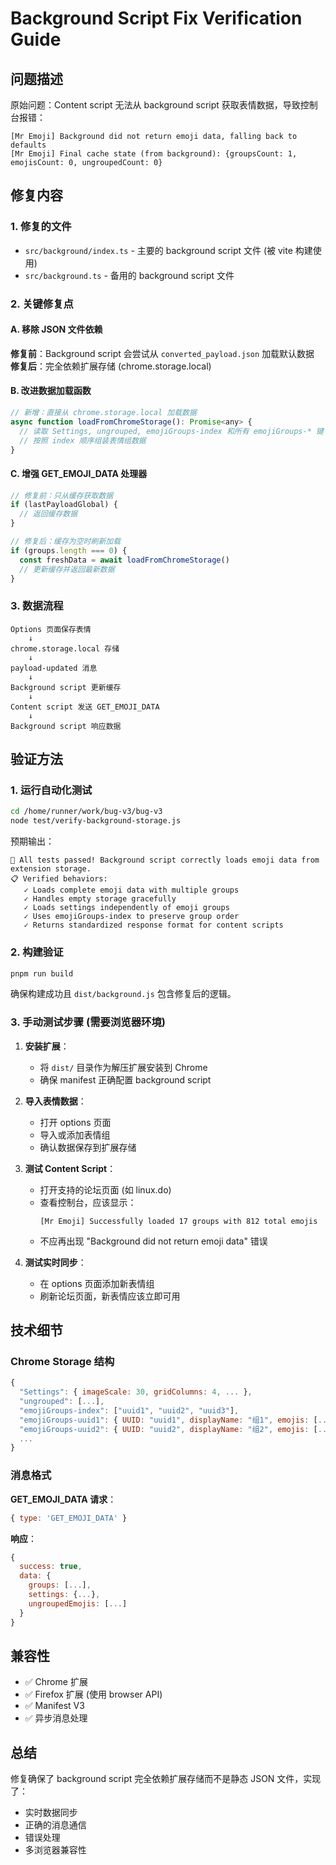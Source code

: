 # Background Script Fix Verification Guide

## 问题描述
原始问题：Content script 无法从 background script 获取表情数据，导致控制台报错：
```
[Mr Emoji] Background did not return emoji data, falling back to defaults
[Mr Emoji] Final cache state (from background): {groupsCount: 1, emojisCount: 0, ungroupedCount: 0}
```

## 修复内容

### 1. 修复的文件
- `src/background/index.ts` - 主要的 background script 文件 (被 vite 构建使用)
- `src/background.ts` - 备用的 background script 文件

### 2. 关键修复点

#### A. 移除 JSON 文件依赖
**修复前**：Background script 会尝试从 `converted_payload.json` 加载默认数据
**修复后**：完全依赖扩展存储 (chrome.storage.local)

#### B. 改进数据加载函数
```javascript
// 新增：直接从 chrome.storage.local 加载数据
async function loadFromChromeStorage(): Promise<any> {
  // 读取 Settings, ungrouped, emojiGroups-index 和所有 emojiGroups-* 键
  // 按照 index 顺序组装表情组数据
}
```

#### C. 增强 GET_EMOJI_DATA 处理器
```javascript
// 修复前：只从缓存获取数据
if (lastPayloadGlobal) {
  // 返回缓存数据
}

// 修复后：缓存为空时刷新加载
if (groups.length === 0) {
  const freshData = await loadFromChromeStorage()
  // 更新缓存并返回最新数据
}
```

### 3. 数据流程
```
Options 页面保存表情
    ↓
chrome.storage.local 存储
    ↓  
payload-updated 消息
    ↓
Background script 更新缓存
    ↓
Content script 发送 GET_EMOJI_DATA
    ↓
Background script 响应数据
```

## 验证方法

### 1. 运行自动化测试
```bash
cd /home/runner/work/bug-v3/bug-v3
node test/verify-background-storage.js
```

预期输出：
```
🎉 All tests passed! Background script correctly loads emoji data from extension storage.
📋 Verified behaviors:
   ✓ Loads complete emoji data with multiple groups
   ✓ Handles empty storage gracefully  
   ✓ Loads settings independently of emoji groups
   ✓ Uses emojiGroups-index to preserve group order
   ✓ Returns standardized response format for content scripts
```

### 2. 构建验证
```bash
pnpm run build
```

确保构建成功且 `dist/background.js` 包含修复后的逻辑。

### 3. 手动测试步骤 (需要浏览器环境)

1. **安装扩展**：
   - 将 `dist/` 目录作为解压扩展安装到 Chrome
   - 确保 manifest 正确配置 background script

2. **导入表情数据**：
   - 打开 options 页面
   - 导入或添加表情组
   - 确认数据保存到扩展存储

3. **测试 Content Script**：
   - 打开支持的论坛页面 (如 linux.do)
   - 查看控制台，应该显示：
     ```
     [Mr Emoji] Successfully loaded 17 groups with 812 total emojis
     ```
   - 不应再出现 "Background did not return emoji data" 错误

4. **测试实时同步**：
   - 在 options 页面添加新表情组
   - 刷新论坛页面，新表情应该立即可用

## 技术细节

### Chrome Storage 结构
```javascript
{
  "Settings": { imageScale: 30, gridColumns: 4, ... },
  "ungrouped": [...],
  "emojiGroups-index": ["uuid1", "uuid2", "uuid3"],
  "emojiGroups-uuid1": { UUID: "uuid1", displayName: "组1", emojis: [...] },
  "emojiGroups-uuid2": { UUID: "uuid2", displayName: "组2", emojis: [...] },
  ...
}
```

### 消息格式
**GET_EMOJI_DATA 请求**：
```javascript
{ type: 'GET_EMOJI_DATA' }
```

**响应**：
```javascript
{
  success: true,
  data: {
    groups: [...],
    settings: {...},
    ungroupedEmojis: [...]
  }
}
```

## 兼容性
- ✅ Chrome 扩展
- ✅ Firefox 扩展 (使用 browser API)
- ✅ Manifest V3
- ✅ 异步消息处理

## 总结
修复确保了 background script 完全依赖扩展存储而不是静态 JSON 文件，实现了：
- 实时数据同步
- 正确的消息通信
- 错误处理
- 多浏览器兼容性